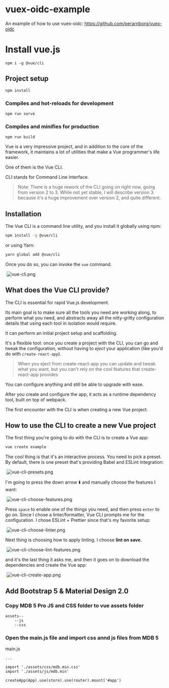 # vuex-oidc-example

An example of how to use vuex-oidc: https://github.com/perarnborg/vuex-oidc

# Install vue.js

```
npm i -g @vue/cli
```

## Project setup
```
npm install
```

### Compiles and hot-reloads for development
```
npm run serve
```

### Compiles and minifies for production
```
npm run build
```

Vue is a very impressive project, and in addition to the core of the framework, it maintains a lot of utilities that make a Vue programmer's life easier.

One of them is the Vue CLI.

CLI stands for Command Line Interface.

> Note: There is a huge rework of the CLI going on right now, going from version 2 to 3. While not yet stable, I will describe version 3 because it's a huge improvement over version 2, and quite different.

## Installation

The Vue CLI is a command line utility, and you install it globally using npm:

```bash
npm install -g @vue/cli
```

or using Yarn:

```bash
yarn global add @vue/cli
```

Once you do so, you can invoke the `vue` command.

​          ![vue-cli.png](https://github.com/flaviocopes/vuehandbook/blob/master/03-vue-cli/vue-cli.png?raw=true)      

## What does the Vue CLI provide?

The CLI is essential for rapid Vue.js development.

Its main goal is to make sure all the tools you need are working along, to perform what you need, and abstracts away all the nitty-gritty configuration details that using each tool in isolation would require.

It can perform an initial project setup and scaffolding.

It's a flexible tool: once you create a project with the CLI, you can go and tweak the configuration, without having to *eject* your application (like you'd do with `create-react-app`).

> When you eject from create-react-app you can update and tweak what you want, but you can't rely on the cool features that create-react-app provides

You can configure anything and still be able to upgrade with ease.

After you create and configure the app, it acts as a runtime dependency tool, built on top of webpack.

The first encounter with the CLI is when creating a new Vue project.

## How to use the CLI to create a new Vue project

The first thing you're going to do with the CLI is to create a Vue app:

```bash
vue create example
```

The cool thing is that it's an interactive process. You need to pick a preset. By default, there is one preset that's providing Babel and ESLint integration:

​          ![vue-cli-presets.png](https://github.com/flaviocopes/vuehandbook/blob/master/03-vue-cli/vue-cli-presets.png?raw=true)      

I'm going to press the down arrow ⬇️  and manually choose the features I want:

​          ![vue-cli-choose-features.png](https://github.com/flaviocopes/vuehandbook/blob/master/03-vue-cli/vue-cli-choose-features.png?raw=true)      

Press `space` to enable one of the things you need, and then press `enter` to go on. Since I chose a linter/formatter, Vue CLI prompts me for the configuration. I chose ESLint + Prettier since that's my favorite setup:

​          ![vue-cli-choose-linter.png](https://github.com/flaviocopes/vuehandbook/blob/master/03-vue-cli/vue-cli-choose-linter.png?raw=true)      

Next thing is choosing how to apply linting. I choose **lint on save**.

​          ![vue-cli-choose-lint-features.png](https://github.com/flaviocopes/vuehandbook/blob/master/03-vue-cli/vue-cli-choose-lint-features.png?raw=true)      

and it's the last thing it asks me, and then it goes on to download the dependencies and create the Vue app:

​          ![vue-cli-create-app.png](https://github.com/flaviocopes/vuehandbook/blob/master/03-vue-cli/vue-cli-create-app.png?raw=true)      

## Add Bootstrap 5 & Material Design 2.0

### Copy MDB 5 Pro JS and CSS folder to vue assets folder

```
assets--
	--js
	--css
```
### Open the main.js file and import css annd js files from MDB 5
main.js
```
...

import './assets/css/mdb.min.css'
import './assets/js/mdb.min'

createApp(App).use(store).use(router).mount('#app')
```

